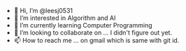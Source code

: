 - 👋 Hi, I’m @leesj0531
- 👀 I’m interested in Algorithm and AI
- 🌱 I’m currently learning Computer Programming
- 💞️ I’m looking to collaborate on ... I didn't figure out yet.
- 📫 How to reach me ... on gmail which is same with git id.

<!---
leesj0531/leesj0531 is a ✨ special ✨ repository because its `README.md` (this file) appears on your GitHub profile.
You can click the Preview link to take a look at your changes.
--->
